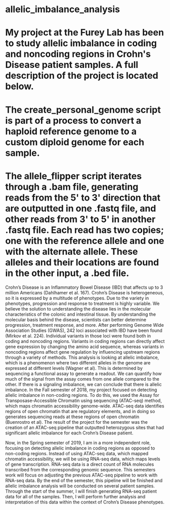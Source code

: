 # allelic_imbalance_analysis
# My project at the Furey Lab has been to study allelic imbalance in coding and noncoding regions in Crohn's Disease patient samples. A full description of the project is located below. 
# The create_personal_genome script is part of a process to convert a haploid reference genome to a custom diploid genome for each sample.
# The allele_flipper script iterates through a .bam file, generating reads from the 5' to 3' direction that are outputted in one .fastq file, and other reads from 3' to 5' in another .fastq file. Each read has two copies; one with the reference allele and one with the alternate allele. These alleles and their locations are found in the other input, a .bed file. 
  
  Crohn’s Disease is an Inflammatory Bowel Disease (IBD) that affects up to 3 million Americans (Dahlhamer et al. 167). Crohn’s Disease is heterogeneous, so it is expressed by a multitude of phenotypes. Due to the variety in phenotypes, progression and response to treatment is highly variable. We believe the solution to understanding the disease lies in the molecular characteristics of the colonic and intestinal tissue. By understanding the molecular basis behind the disease, scientists can better determine progression, treatment response, and more.
  After performing Genome Wide Association Studies (GWAS), 242 loci associated with IBD have been found (Mirkov et al. 224). Individual variants in those loci were found both in coding and noncoding regions. Variants in coding regions can directly affect gene expression by changing the amino acid sequence, whereas variants in noncoding regions affect gene regulation by influencing upstream regions through a variety of methods.
  This analysis is looking at allelic imbalance, which is a phenomenon where two different alleles in the genome are expressed at different levels (Wagner et al). This is determined by sequencing a functional assay to generate a readout. We can quantify how much of the signal from the assay comes from one allele compared to the other. If there is a signaling imbalance, we can conclude that there is allelic imbalance.
  In the Fall semester of 2018, my project focused on detecting allelic imbalance in non-coding regions. To do this, we used the Assay for Transposase-Accessible Chromatin using sequencing (ATAC-seq) method, which maps chromatin accessibility genome-wide. ATAC-seq data identifies regions of open chromatin that are regulatory elements, and in doing so generates sequencing reads at these regions of open chromatin (Buenrostro et al). The result of the project for the semester was the creation of an ATAC-seq pipeline that outputted heterozygous sites that had significant allelic imbalance for each Crohn’s Disease patient. 
 
  Now, in the Spring semester of 2019, I am in a more independent role, focusing on detecting allelic imbalance in coding regions as opposed to non-coding regions. Instead of using ATAC-seq data, which mapped chromatin accessibility, we will be using RNA-seq data, which maps levels of gene transcription. RNA-seq data is a direct count of RNA molecules transcribed from the corresponding genomic sequence. This semesters work will focus on adjusting the previous ATAC-seq pipeline to work with RNA-seq data. By the end of the semester, this pipeline will be finished and allelic imbalance analysis will be conducted on several patient samples. 
Through the start of the summer, I will finish generating RNA-seq patient data for all of the samples. Then, I will perform further analysis and interpretation of this data within the context of Crohn’s Disease phenotypes. 
